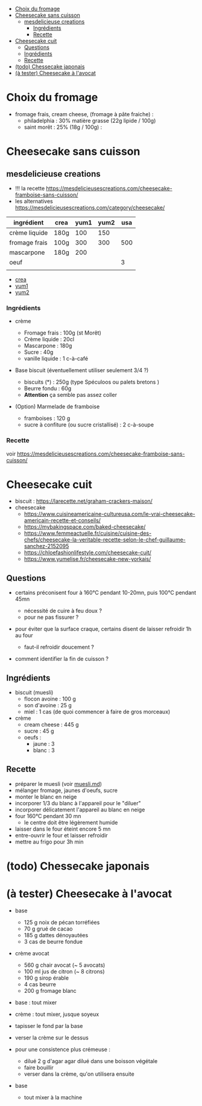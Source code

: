 <!-- vim-markdown-toc Marked -->

* [Choix du fromage](#choix-du-fromage)
* [Cheesecake sans cuisson](#cheesecake-sans-cuisson)
    * [mesdelicieuse creations](#mesdelicieuse-creations)
        * [Ingrédients](#ingrédients)
        * [Recette](#recette)
* [Cheesecake cuit](#cheesecake-cuit)
    * [Questions](#questions)
    * [Ingrédients](#ingrédients)
    * [Recette](#recette)
* [(todo) Chessecake japonais](#(todo)-chessecake-japonais)
* [(à tester) Cheesecake à l'avocat](#(à-tester)-cheesecake-à-l'avocat)

<!-- vim-markdown-toc -->



# Choix du fromage

- fromage frais, cream cheese, (fromage à pâte fraiche) : 
    - philadelphia : 30% matière grasse (22g lipide / 100g)
    - saint morêt : 25% (18g / 100g) : 


# Cheesecake sans cuisson 
## mesdelicieuse creations

- !!! la recette https://mesdelicieusescreations.com/cheesecake-framboise-sans-cuisson/
- les alternatives https://mesdelicieusescreations.com/category/cheesecake/

| ingrédient    | crea | yum1 | yum2 | usa |
| ------------- | ---- | ---- | ---- | --- |
| crème liquide | 180g | 100  | 150  |     |
| fromage frais | 100g | 300  | 300  | 500 |
| mascarpone    | 180g | 200  |      |     |
| oeuf          |      |      |      | 3   |
|               |      |      |      |     |

- [crea](https://mesdelicieusescreations.com/cheesecake-framboise-sans-cuisson/)
- [yum1](https://www.yumelise.fr/cheesecake-speculoos-sans-cuisson/)
- [yum2](https://www.yumelise.fr/cheesecake-chocolat-sans-cuisson/)


### Ingrédients
- crème
    - Fromage frais     : 100g (st Morêt)
    - Crème liquide     : 20cl
    - Mascarpone        : 180g
    - Sucre             : 40g
    - vanille liquide   : 1 c-à-café

- Base biscuit (éventuellement utiliser seulement 3/4 ?)
    - biscuits (*)  : 250g (type Spéculoos ou palets bretons )
    - Beurre fondu  : 60g
    - **Attention** ça semble pas assez coller

- (Option) Marmelade de framboise
    - framboises    : 120 g
    - sucre à confiture (ou sucre cristallisé) : 2 c-à-soupe

### Recette
voir https://mesdelicieusescreations.com/cheesecake-framboise-sans-cuisson/




# Cheesecake cuit
- biscuit : https://larecette.net/graham-crackers-maison/
- cheesecake
    - https://www.cuisineamericaine-cultureusa.com/le-vrai-cheesecake-americain-recette-et-conseils/
    - https://mybakingspace.com/baked-cheesecake/
    - https://www.femmeactuelle.fr/cuisine/cuisine-des-chefs/cheesecake-la-veritable-recette-selon-le-chef-guillaume-sanchez-2152095
    - https://chloefashionlifestyle.com/cheesecake-cuit/
    - https://www.yumelise.fr/cheesecake-new-yorkais/

## Questions
- certains préconisent four à 160°C pendant 10-20mn, puis 100°C pendant 45mn
    - nécessité de cuire à feu doux ?
    - pour ne pas fissurer ?
- pour éviter que la surface craque, certains disent de laisser refroidir 1h au four
    - faut-il refroidir doucement ?

- comment identifier la fin de cuisson ?

## Ingrédients
- biscuit (muesli)
    - flocon avoine :   100 g
    - son d'avoine  :   25  g
    - miel          :   1 cas (de quoi commencer à faire de gros morceaux)
- crème
    - cream cheese  :   445 g
    - sucre         :   45  g
    - oeufs         :
        - jaune     :   3
        - blanc     :   3

## Recette
- préparer le muesli (voir [muesli.md](../muesli.md))
- mélanger fromage, jaunes d'oeufs, sucre
- monter le blanc en neige
- incorporer 1/3 du blanc à l'appareil pour le "diluer"
- incorporer délicatement l'appareil au blanc en neige
- four 160°C pendant 30 mn
    - le centre doit être légèrement humide
- laisser dans le four éteint encore 5 mn
- entre-ouvrir le four et laisser refroidir
- mettre au frigo pour 3h min


# (todo) Chessecake japonais


# (à tester) Cheesecake à l'avocat

- base
    - 125 g noix de pécan torréfiées
    - 70 g grué de cacao
    - 185 g dattes dénoyautées
    - 3 cas de beurre fondue

- crème avocat
    - 560 g chair avocat (~ 5 avocats)
    - 100 ml jus de citron (~ 8 citrons)
    - 190 g sirop érable
    - 4 cas beurre
    - 200 g fromage blanc


- base : tout mixer
- crème : tout mixer, jusque soyeux
- tapisser le fond par la base
- verser la crème sur le dessus


- pour une consistence plus crémeuse :
    - dilué 2 g d'agar agar dilué dans une boisson végétale
    - faire bouillir
    - verser dans la crème, qu'on utilisera ensuite



- base
    - tout mixer à la machine

